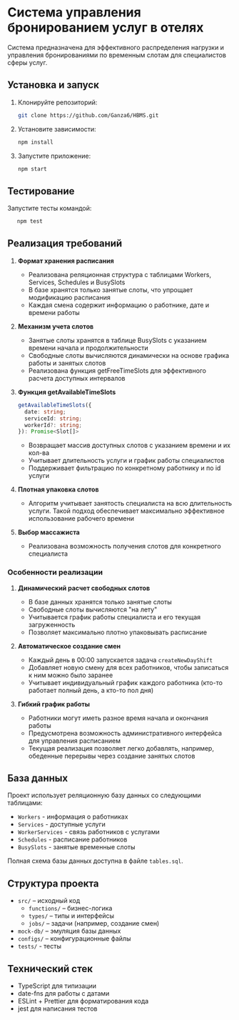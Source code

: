 # Система управления бронированием услуг в отелях 

Система предназначена для эффективного распределения нагрузки и управления бронированиями по временным слотам для специалистов сферы услуг.

## Установка и запуск

1. Клонируйте репозиторий:
   ```bash
   git clone https://github.com/Ganza6/HBMS.git
   ```

2. Установите зависимости:
   ```bash
   npm install
   ```

3. Запустите приложение:
   ```bash
   npm start
   ```

## Тестирование

Запустите тесты командой:
```bash
   npm test
```

## Реализация требований

1. **Формат хранения расписания**
   - Реализована реляционная структура с таблицами Workers, Services, Schedules и BusySlots
   - В базе хранятся только занятые слоты, что упрощает модификацию расписания
   - Каждая смена содержит информацию о работнике, дате и времени работы

2. **Механизм учета слотов**
   - Занятые слоты хранятся в таблице BusySlots с указанием времени начала и продолжительности
   - Свободные слоты вычисляются динамически на основе графика работы и занятых слотов
   - Реализована функция getFreeTimeSlots для эффективного расчета доступных интервалов

3. **Функция getAvailableTimeSlots**
   ```typescript
   getAvailableTimeSlots({ 
     date: string;
     serviceId: string;
     workerId?: string;
   }): Promise<Slot[]>
   ```
   - Возвращает массив доступных слотов с указанием времени и их кол-ва
   - Учитывает длительность услуги и график работы специалистов
   - Поддерживает фильтрацию по конкретному работнику и по id услуги

4. **Плотная упаковка слотов**
   - Алгоритм учитывает занятость специалиста на всю длительность услуги. Такой подход обеспечивает максимально эффективное использование рабочего времени

5. **Выбор массажиста**
   - Реализована возможность получения слотов для конкретного специалиста

### Особенности реализации

1. **Динамический расчет свободных слотов**
   - В базе данных хранятся только занятые слоты
   - Свободные слоты вычисляются "на лету"
   - Учитывается график работы специалиста и его текущая загруженность
   - Позволяет максимально плотно упаковывать расписание

2. **Автоматическое создание смен**
   - Каждый день в 00:00 запускается задача `createNewDayShift`
   - Добавляет новую смену для всех работников, чтобы записаться к ним можно было заранее
   - Учитывает индивидуальный график каждого работника (кто-то работает полный день, а кто-то пол дня)

3. **Гибкий график работы**
   - Работники могут иметь разное время начала и окончания работы
   - Предусмотрена возможность административного интерфейса для управления расписанием
   - Текущая реализация позволяет легко добавлять, например, обеденные перерывы через создание занятых слотов

## База данных

Проект использует реляционную базу данных со следующими таблицами:
- `Workers` - информация о работниках
- `Services` - доступные услуги
- `WorkerServices` - связь работников с услугами
- `Schedules` - расписание работников
- `BusySlots` - занятые временные слоты

Полная схема базы данных доступна в файле `tables.sql`.

## Структура проекта

- `src/` – исходный код  
  - `functions/` – бизнес-логика  
  - `types/` – типы и интерфейсы  
  - `jobs/` – задачи (например, создание смен)
- `mock-db/` – эмуляция базы данных  
- `configs/` – конфигурационные файлы
- `tests/` - тесты

## Технический стек

- TypeScript для типизации
- date-fns для работы с датами
- ESLint + Prettier для форматирования кода
- jest для написания тестов